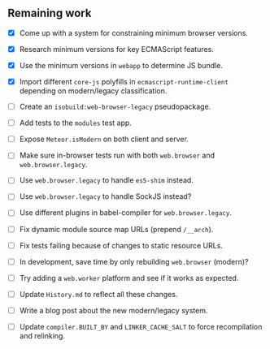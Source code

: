 ## Remaining work

- [x] Come up with a system for constraining minimum browser versions.

- [x] Research minimum versions for key ECMAScript features.

- [x] Use the minimum versions in `webapp` to determine JS bundle.

- [x] Import different `core-js` polyfills in `ecmascript-runtime-client`
      depending on modern/legacy classification.

- [ ] Create an `isobuild:web-browser-legacy` pseudopackage.

- [ ] Add tests to the `modules` test app.

- [ ] Expose `Meteor.isModern` on both client and server.

- [ ] Make sure in-browser tests run with both `web.browser` and
      `web.browser.legacy`.

- [ ] Use `web.browser.legacy` to handle `es5-shim` instead.

- [ ] Use `web.browser.legacy` to handle SockJS instead?

- [ ] Use different plugins in babel-compiler for `web.browser.legacy`.

- [ ] Fix dynamic module source map URLs (prepend `/__arch`).

- [ ] Fix tests failing because of changes to static resource URLs.

- [ ] In development, save time by only rebuilding `web.browser` (modern)?

- [ ] Try adding a `web.worker` platform and see if it works as expected.

- [ ] Update `History.md` to reflect all these changes.

- [ ] Write a blog post about the new modern/legacy system.

- [ ] Update `compiler.BUILT_BY` and `LINKER_CACHE_SALT` to force
      recompilation and relinking.

